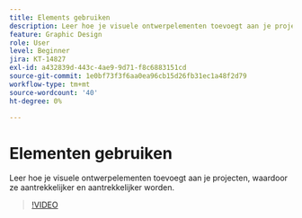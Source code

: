 ```yaml
---
title: Elements gebruiken
description: Leer hoe je visuele ontwerpelementen toevoegt aan je projecten, ze aantrekkelijker en aantrekkelijker maakt
feature: Graphic Design
role: User
level: Beginner
jira: KT-14827
exl-id: a432839d-443c-4ae9-9d71-f8c6883151cd
source-git-commit: 1e0bf73f3f6aa0ea96cb15d26fb31ec1a48f2d79
workflow-type: tm+mt
source-wordcount: '40'
ht-degree: 0%

---
```


# Elementen gebruiken

Leer hoe je visuele ontwerpelementen toevoegt aan je projecten, waardoor ze aantrekkelijker en aantrekkelijker worden.

>[!VIDEO](https://video.tv.adobe.com/v/3426935?quality=12&learn=on&hidetitle=true)
